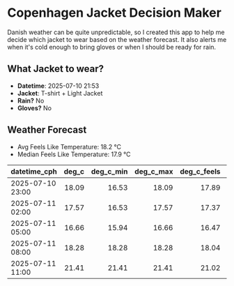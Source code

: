 
# Copenhagen Jacket Decision Maker

Danish weather can be quite unpredictable, so I created this app to help me decide which jacket to wear based on the weather forecast. 
It also alerts me when it's cold enough to bring gloves or when I should be ready for rain.

## What Jacket to wear?

- **Datetime**: 2025-07-10 21:53
- **Jacket**: T-shirt + Light Jacket
- **Rain?** No
- **Gloves?** No

## Weather Forecast
- Avg Feels Like Temperature: 18.2 °C
- Median Feels Like Temperature: 17.9 °C

| datetime_cph     |   deg_c |   deg_c_min |   deg_c_max |   deg_c_feels | weather   | wind   | rain   |
|:-----------------|--------:|------------:|------------:|--------------:|:----------|:-------|:-------|
| 2025-07-10 23:00 |   18.09 |       16.53 |       18.09 |         17.89 | Clear     | Low    | None   |
| 2025-07-11 02:00 |   17.57 |       16.53 |       17.57 |         17.37 | Clear     | Low    | None   |
| 2025-07-11 05:00 |   16.66 |       15.94 |       16.66 |         16.47 | Clouds    | High   | None   |
| 2025-07-11 08:00 |   18.28 |       18.28 |       18.28 |         18.04 | Clouds    | High   | None   |
| 2025-07-11 11:00 |   21.41 |       21.41 |       21.41 |         21.02 | Clouds    | Medium | None   |
        